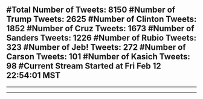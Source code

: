 #Total Number of Tweets: 8150 
#Number of Trump Tweets: 2625
#Number of Clinton Tweets: 1852
#Number of Cruz Tweets: 1673
#Number of Sanders Tweets: 1226
#Number of Rubio Tweets: 323
#Number of Jeb! Tweets: 272
#Number of Carson Tweets: 101
#Number of Kasich Tweets: 98
#Current Stream Started at Fri Feb 12 22:54:01 MST
---
---
---
